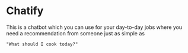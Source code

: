 # Chatify
This is a chatbot which you can use for your day-to-day jobs where you need a recommendation from someone just as simple as 
```
"What should I cook today?"
```
